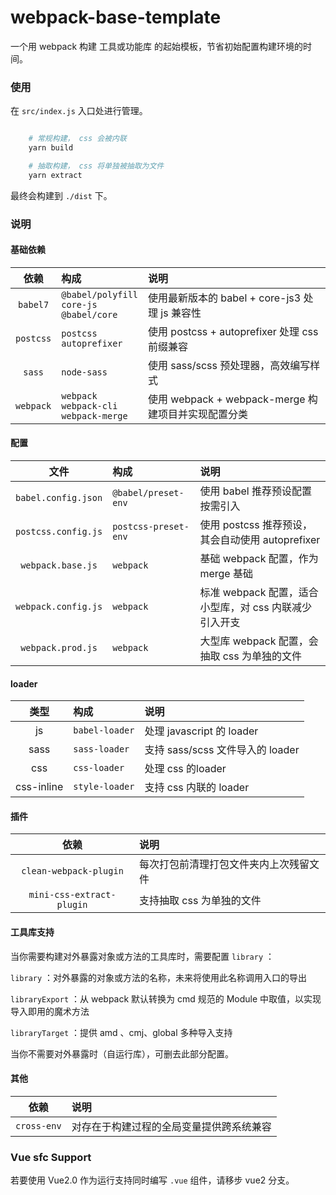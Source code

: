 # webpack-base-template

一个用 webpack 构建 工具或功能库 的起始模板，节省初始配置构建环境的时间。

### 使用

在 `src/index.js` 入口处进行管理。

```bash

    # 常规构建， css 会被内联
    yarn build

    # 抽取构建， css 将单独被抽取为文件
    yarn extract

```

最终会构建到 `./dist` 下。

### 说明

#### 基础依赖

依赖|构成|说明
:-:|:-|:-
`babel7`|`@babel/polyfill`<br>`core-js`<br>`@babel/core`| 使用最新版本的 babel + core-js3 处理 js 兼容性
`postcss`|`postcss`<br>`autoprefixer`| 使用 postcss + autoprefixer 处理 css 前缀兼容
`sass`|`node-sass`|使用 sass/scss 预处理器，高效编写样式
`webpack`|`webpack`<br>`webpack-cli`<br>`webpack-merge`| 使用 webpack + webpack-merge 构建项目并实现配置分类

#### 配置

文件|构成|说明
:-:|:-|:-
`babel.config.json`|`@babel/preset-env`|使用 babel 推荐预设配置按需引入
`postcss.config.js`|`postcss-preset-env`|使用 postcss 推荐预设，其会自动使用 autoprefixer
`webpack.base.js`|`webpack`|基础 webpack 配置，作为 merge 基础
`webpack.config.js`|`webpack`|标准 webpack 配置，适合小型库，对 css 内联减少引入开支
`webpack.prod.js`|`webpack`|大型库 webpack 配置，会抽取 css 为单独的文件

#### loader

类型|构成|说明
:-:|:-|:-
js|`babel-loader`|处理 javascript 的 loader
sass|`sass-loader`|支持 sass/scss 文件导入的 loader
css|`css-loader`|处理 css 的loader
css-inline|`style-loader`|支持 css 内联的 loader


#### 插件

依赖|说明
:-:|:-
`clean-webpack-plugin`|每次打包前清理打包文件夹内上次残留文件
`mini-css-extract-plugin`|支持抽取 css 为单独的文件

#### 工具库支持

当你需要构建对外暴露对象或方法的工具库时，需要配置 `library` ：

`library` ：对外暴露的对象或方法的名称，未来将使用此名称调用入口的导出

`libraryExport` ：从 webpack 默认转换为 cmd 规范的 Module 中取值，以实现导入即用的魔术方法

`libraryTarget` ：提供 amd 、cmj、global 多种导入支持


当你不需要对外暴露时（自运行库），可删去此部分配置。


#### 其他

依赖|说明
:-:|:-
`cross-env`|对存在于构建过程的全局变量提供跨系统兼容


### Vue sfc Support

若要使用 Vue2.0 作为运行支持同时编写 `.vue` 组件，请移步 vue2 分支。